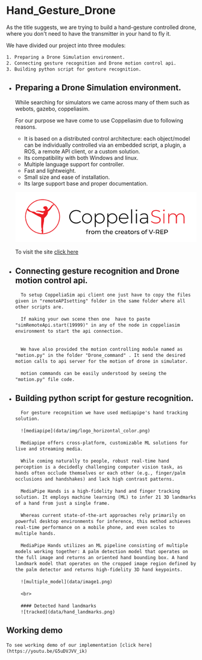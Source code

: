 # Hand_Gesture_Drone


As the title suggests, we are trying to build a hand-gesture controlled drone, where you don't need to have the transmitter in your hand to fly it.

We have divided our project into three modules:

    1. Preparing a Drone Simulation environment.
    2. Connecting gesture recognition and Drone motion control api.
    3. Building python script for gesture recognition.    

- ## Preparing a Drone Simulation environment.
    While searching for simulators we came across many of them such as webots, gazebo, coppeliasim.

    For our purpose we have come to use Coppeliasim due to following reasons.

    -	It is based on a distributed control architecture: each object/model can be individually controlled via an embedded script, a plugin, a ROS, a remote API client, or a custom solution.
    - 	Its compatibility with both Windows and linux.
    - 	Multiple language support for controller.
    - 	Fast and lightweight.
    -	Small size and ease of installation.
    -	Its large support base and proper documentation.

    ![](data/CoppeliaSim.png)

    To visit the site [click here](https://www.coppeliarobotics.com/)

- ## Connecting gesture recognition and Drone motion control api.

        To setup CoppeliaSim api client one just have to copy the files given in "remoteAPIsetting" folder in the same folder where all other scripts are.

        If making your own scene then one  have to paste "simRemoteApi.start(19999)" in any of the node in coppeliasim environment to start the api connection.    


        We have also provided the motion controlling module named as "motion.py" in the folder "Drone_command" . It send the desired motion calls to api server for the motion of drone in simulator.

        motion commands can be easily understood by seeing the "motion.py" file code.


- ## Building python script for gesture recognition.
        For gesture recognition we have used mediapipe's hand tracking solution.

        ![mediapipe](data/img/logo_horizontal_color.png)

        Mediapipe offers cross-platform, customizable ML solutions for live and streaming media.

        While coming naturally to people, robust real-time hand perception is a decidedly challenging computer vision task, as hands often occlude themselves or each other (e.g., finger/palm occlusions and handshakes) and lack high contrast patterns.

        MediaPipe Hands is a high-fidelity hand and finger tracking solution. It employs machine learning (ML) to infer 21 3D landmarks of a hand from just a single frame.

        Whereas current state-of-the-art approaches rely primarily on powerful desktop environments for inference, this method achieves real-time performance on a mobile phone, and even scales to multiple hands. 

        MediaPipe Hands utilizes an ML pipeline consisting of multiple models working together: A palm detection model that operates on the full image and returns an oriented hand bounding box. A hand landmark model that operates on the cropped image region defined by the palm detector and returns high-fidelity 3D hand keypoints.

        ![multiple_model](data/image1.png)

        <br>

        #### Detected hand landmarks
        ![tracked](data/hand_landmarks.png)

            
## Working demo

    To see working demo of our implementation [click here](https://youtu.be/G5uDVJVV_ik) 
    
    

    
